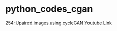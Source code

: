 # python_codes_cgan
[254-Upaired images using cycleGAN](https://github.com/bnsreenu/python_for_microscopists)
[Youtube Link](https://www.youtube.com/watch?v=2MSGnkir9ew)
